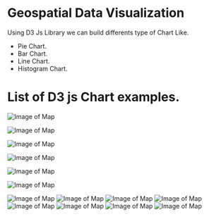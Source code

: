 # Geospatial Data Visualization

Using D3 Js Library we can build differents type of Chart Like.
- Pie Chart.
- Bar Chart.
- Line Chart.
- Histogram Chart.



# List of D3 js Chart examples.


![Image of Map](https://github.com/Canadian-Geospatial-Platform/geospatial_dataVisualization/blob/master/img/PieChart.png )



![Image of Map](https://github.com/Canadian-Geospatial-Platform/geospatial_dataVisualization/blob/master/img/area.png )



![Image of Map](https://github.com/Canadian-Geospatial-Platform/geospatial_dataVisualization/blob/master/img/area_grad.png)



![Image of Map](https://github.com/Canadian-Geospatial-Platform/geospatial_dataVisualization/blob/master/img/axis_label.png)


![Image of Map](https://github.com/Canadian-Geospatial-Platform/geospatial_dataVisualization/blob/master/img/axis_rotate.png)

![Image of Map](https://github.com/Canadian-Geospatial-Platform/geospatial_dataVisualization/blob/master/img/bar_labeltop.png)

![Image of Map](https://github.com/Canadian-Geospatial-Platform/geospatial_dataVisualization/blob/master/img/filter_selection.png )
![Image of Map](https://github.com/Canadian-Geospatial-Platform/geospatial_dataVisualization/blob/master/img/gridArea.png )
![Image of Map](https://github.com/Canadian-Geospatial-Platform/geospatial_dataVisualization/blob/master/img/histogram.png)
![Image of Map](https://github.com/Canadian-Geospatial-Platform/geospatial_dataVisualization/blob/master/img/histogram_1.png)
![Image of Map](https://github.com/Canadian-Geospatial-Platform/geospatial_dataVisualization/blob/master/img/interactive.png)
![Image of Map](https://github.com/Canadian-Geospatial-Platform/geospatial_dataVisualization/blob/master/img/interpolate.png)
![Image of Map](https://github.com/Canadian-Geospatial-Platform/geospatial_dataVisualization/blob/master/img/res_project.png)
![Image of Map](https://github.com/Canadian-Geospatial-Platform/geospatial_dataVisualization/blob/master/img/shadow.png)


